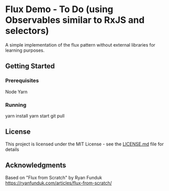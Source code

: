 # Flux Demo - To Do (using Observables similar to RxJS and selectors)

A simple implementation of the flux pattern without external libraries for learning purposes.

## Getting Started

### Prerequisites

Node
Yarn

### Running

yarn install
yarn start
git pull



## License

This project is licensed under the MIT License - see the [LICENSE.md](LICENSE.md) file for details

## Acknowledgments

Based on "Flux from Scratch" by Ryan Funduk
https://ryanfunduk.com/articles/flux-from-scratch/